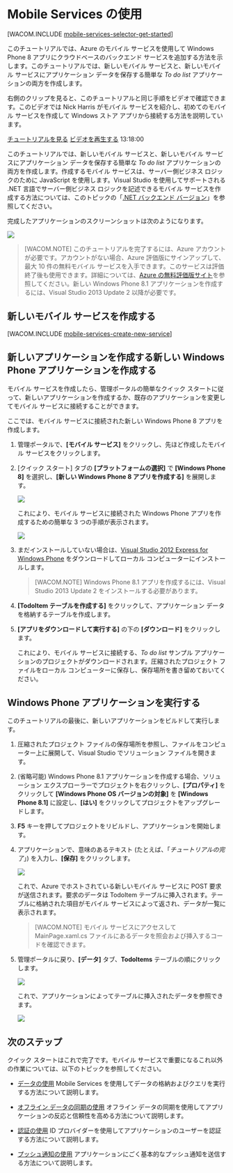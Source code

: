 <properties pageTitle="Get Started with Azure Mobile Services for Windows Phone apps" metaKeywords="" description="Follow this tutorial to get started using Azure Mobile Services for Windows Phone development. " metaCanonical="" services="" documentationCenter="Mobile" title="Get started with Mobile Services" authors="glenga" solutions="" manager="" editor="" />

<tags ms.service="mobile-services" ms.workload="mobile" ms.tgt_pltfrm="mobile-windows-phone" ms.devlang="dotnet" ms.topic="hero-article" ms.date="01/01/1900" ms.author="glenga" />

# <a name="getting-started"> </a>Mobile Services の使用

[WACOM.INCLUDE [mobile-services-selector-get-started](../includes/mobile-services-selector-get-started.md)]

<div class="dev-onpage-video-clear clearfix">
<div class="dev-onpage-left-content">
<p>このチュートリアルでは、Azure のモバイル サービスを使用して Windows Phone 8 アプリにクラウドベースのバックエンド サービスを追加する方法を示します。このチュートリアルでは、新しいモバイル サービスと、新しいモバイル サービスにアプリケーション データを保存する簡単な <em>To do list</em> アプリケーションの両方を作成します。</p>
<p>右側のクリップを見ると、このチュートリアルと同じ手順をビデオで確認できます。このビデオでは Nick Harris がモバイル サービスを紹介し、初めてのモバイル サービスを作成して Windows ストア アプリから接続する方法を説明しています。</p>
</div>

<div class="dev-onpage-video-wrapper"><a href="http://go.microsoft.com/fwlink/?LinkId=290816" target="_blank" class="label">チュートリアルを見る</a> <a style="background-image: url('/media/devcenter/mobile/videos/mobile-wp8-get-started-180x120.png') !important;" href="http://go.microsoft.com/fwlink/?LinkId=290816" target="_blank" class="dev-onpage-video"><span class="icon">ビデオを再生する</span></a> <span class="time">13:18:00</span></div>

</div>

このチュートリアルでは、新しいモバイル サービスと、新しいモバイル サービスにアプリケーション データを保存する簡単な *To do list* アプリケーションの両方を作成します。作成するモバイル サービスは、サーバー側ビジネス ロジックのために JavaScript を使用します。Visual Studio を使用してサポートされる .NET 言語でサーバー側ビジネス ロジックを記述できるモバイル サービスを作成する方法については、このトピックの「[.NET バックエンド バージョン][.NET バックエンド バージョン]」を参照してください。

完成したアプリケーションのスクリーンショットは次のようになります。

![][0]

> [WACOM.NOTE] このチュートリアルを完了するには、Azure アカウントが必要です。アカウントがない場合、Azure 評価版にサインアップして、最大 10 件の無料モバイル サービスを入手できます。このサービスは評価終了後も使用できます。詳細については、[Azure の無料評価版サイト][Azure の無料評価版サイト]を参照してください。新しい Windows Phone 8.1 アプリケーションを作成するには、Visual Studio 2013 Update 2 以降が必要です。

## <a name="create-new-service"> </a> 新しいモバイル サービスを作成する

[WACOM.INCLUDE [mobile-services-create-new-service](../includes/mobile-services-create-new-service.md)]

## 

## <span class="short-header">新しいアプリケーションを作成する</span>新しい Windows Phone アプリケーションを作成する

</h2>
モバイル サービスを作成したら、管理ポータルの簡単なクイック スタートに従って、新しいアプリケーションを作成するか、既存のアプリケーションを変更してモバイル サービスに接続することができます。

ここでは、モバイル サービスに接続された新しい Windows Phone 8 アプリを作成します。

1.  管理ポータルで、**[モバイル サービス]** をクリックし、先ほど作成したモバイル サービスをクリックします。

2.  [クイック スタート] タブの **[プラットフォームの選択]** で **[Windows Phone 8]** を選択し、**[新しい Windows Phone 8 アプリを作成する]** を展開します。

    ![][1]

    これにより、モバイル サービスに接続された Windows Phone アプリを作成するための簡単な 3 つの手順が表示されます。

    ![][2]

3.  まだインストールしていない場合は、[Visual Studio 2012 Express for Windows Phone][Visual Studio 2012 Express for Windows Phone] をダウンロードしてローカル コンピューターにインストールします。

    > [WACOM.NOTE] Windows Phone 8.1 アプリを作成するには、Visual Studio 2013 Update 2 をインストールする必要があります。

4.  **[TodoItem テーブルを作成する]** をクリックして、アプリケーション データを格納するテーブルを作成します。

5.  **[アプリをダウンロードして実行する]** の下の **[ダウンロード]** をクリックします。

    これにより、モバイル サービスに接続する、*To do list* サンプル アプリケーションのプロジェクトがダウンロードされます。圧縮されたプロジェクト ファイルをローカル コンピューターに保存し、保存場所を書き留めておいてください。

## Windows Phone アプリケーションを実行する

このチュートリアルの最後に、新しいアプリケーションをビルドして実行します。

1.  圧縮されたプロジェクト ファイルの保存場所を参照し、ファイルをコンピューター上に展開して、Visual Studio でソリューション ファイルを開きます。

2.  (省略可能) Windows Phone 8.1 アプリケーションを作成する場合、ソリューション エクスプローラーでプロジェクトを右クリックし、**[プロパティ]** をクリックして **[Windows Phone OS バージョンの対象]** を **[Windows Phone 8.1]** に設定し、**[はい]** をクリックしてプロジェクトをアップグレードします。

3.  **F5** キーを押してプロジェクトをリビルドし、アプリケーションを開始します。

4.  アプリケーションで、意味のあるテキスト (たとえば、「*チュートリアルの完了*」) を入力し、**[保存]** をクリックします。

    ![][3]

    これで、Azure でホストされている新しいモバイル サービスに POST 要求が送信されます。要求のデータは TodoItem テーブルに挿入されます。テーブルに格納された項目がモバイル サービスによって返され、データが一覧に表示されます。

    > [WACOM.NOTE] モバイル サービスにアクセスして MainPage.xaml.cs ファイルにあるデータを照会および挿入するコードを確認できます。

5.  管理ポータルに戻り、**[データ]** タブ、**TodoItems** テーブルの順にクリックします。

    ![][4]

    これで、アプリケーションによってテーブルに挿入されたデータを参照できます。

    ![][5]

## <a name="next-steps"> </a> 次のステップ

クイック スタートはこれで完了です。モバイル サービスで重要になるこれ以外の作業については、以下のトピックを参照してください。

-   [データの使用][データの使用]
    Mobile Services を使用してデータの格納およびクエリを実行する方法について説明します。

-   [オフライン データの同期の使用][オフライン データの同期の使用]
    オフライン データの同期を使用してアプリケーションの反応と信頼性を高める方法について説明します。

-   [認証の使用][認証の使用]
    ID プロバイダーを使用してアプリケーションのユーザーを認証する方法について説明します。

-   [プッシュ通知の使用][プッシュ通知の使用]
    アプリケーションにごく基本的なプッシュ通知を送信する方法について説明します。

<!-- Anchors. --> 
<!-- Images. --> 
<!-- URLs. -->

  [mobile-services-selector-get-started]: ../includes/mobile-services-selector-get-started.md
  [.NET バックエンド バージョン]: /ja-jp/documentation/articles/mobile-services-dotnet-backend-windows-phone-get-started
  [0]: ./media/mobile-services-windows-phone-get-started/mobile-quickstart-completed-wp8.png
  [Azure の無料評価版サイト]: http://www.windowsazure.com/ja-jp/pricing/free-trial/?WT.mc_id=A30A4DDE2&returnurl=http%3A%2F%2FFja-jp%2Fdocumentation%2Farticles%2Fmobile-services-windows-phone-get-started%2F
  [mobile-services-create-new-service]: ../includes/mobile-services-create-new-service.md
  [1]: ./media/mobile-services-windows-phone-get-started/mobile-portal-quickstart-wp8.png
  [2]: ./media/mobile-services-windows-phone-get-started/mobile-quickstart-steps-wp8.png
  [Visual Studio 2012 Express for Windows Phone]: https://go.microsoft.com/fwLink/p/?LinkID=268374
  [3]: ./media/mobile-services-windows-phone-get-started/mobile-quickstart-startup-wp8.png
  [4]: ./media/mobile-services-windows-phone-get-started/mobile-data-tab.png
  [5]: ./media/mobile-services-windows-phone-get-started/mobile-data-browse.png
  [データの使用]: /ja-jp/documentation/articles/mobile-services-windows-phone-get-started-data/
  [オフライン データの同期の使用]: /ja-jp/documentation/articles/mobile-services-windows-phone-get-started-offline-data
  [認証の使用]: /ja-jp/documentation/articles/mobile-services-windows-phone-get-started-users/
  [プッシュ通知の使用]: /ja-jp/documentation/articles/mobile-services-javascript-backend-windows-phone-get-started-push/
